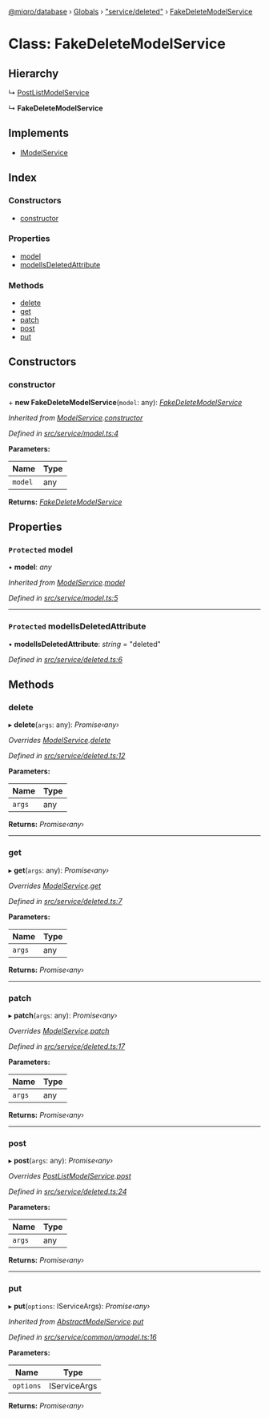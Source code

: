 [@miqro/database](../README.md) › [Globals](../globals.md) › ["service/deleted"](../modules/_service_deleted_.md) › [FakeDeleteModelService](_service_deleted_.fakedeletemodelservice.md)

# Class: FakeDeleteModelService

## Hierarchy

  ↳ [PostListModelService](_index_.postlistmodelservice.md)

  ↳ **FakeDeleteModelService**

## Implements

* [IModelService](../interfaces/_index_.imodelservice.md)

## Index

### Constructors

* [constructor](_service_deleted_.fakedeletemodelservice.md#constructor)

### Properties

* [model](_service_deleted_.fakedeletemodelservice.md#protected-model)
* [modelIsDeletedAttribute](_service_deleted_.fakedeletemodelservice.md#protected-modelisdeletedattribute)

### Methods

* [delete](_service_deleted_.fakedeletemodelservice.md#delete)
* [get](_service_deleted_.fakedeletemodelservice.md#get)
* [patch](_service_deleted_.fakedeletemodelservice.md#patch)
* [post](_service_deleted_.fakedeletemodelservice.md#post)
* [put](_service_deleted_.fakedeletemodelservice.md#put)

## Constructors

###  constructor

\+ **new FakeDeleteModelService**(`model`: any): *[FakeDeleteModelService](_service_deleted_.fakedeletemodelservice.md)*

*Inherited from [ModelService](_index_.modelservice.md).[constructor](_index_.modelservice.md#constructor)*

*Defined in [src/service/model.ts:4](https://github.com/claukers/miqro-sequelize/blob/9318ec9/src/service/model.ts#L4)*

**Parameters:**

Name | Type |
------ | ------ |
`model` | any |

**Returns:** *[FakeDeleteModelService](_service_deleted_.fakedeletemodelservice.md)*

## Properties

### `Protected` model

• **model**: *any*

*Inherited from [ModelService](_index_.modelservice.md).[model](_index_.modelservice.md#protected-model)*

*Defined in [src/service/model.ts:5](https://github.com/claukers/miqro-sequelize/blob/9318ec9/src/service/model.ts#L5)*

___

### `Protected` modelIsDeletedAttribute

• **modelIsDeletedAttribute**: *string* = "deleted"

*Defined in [src/service/deleted.ts:6](https://github.com/claukers/miqro-sequelize/blob/9318ec9/src/service/deleted.ts#L6)*

## Methods

###  delete

▸ **delete**(`args`: any): *Promise‹any›*

*Overrides [ModelService](_index_.modelservice.md).[delete](_index_.modelservice.md#delete)*

*Defined in [src/service/deleted.ts:12](https://github.com/claukers/miqro-sequelize/blob/9318ec9/src/service/deleted.ts#L12)*

**Parameters:**

Name | Type |
------ | ------ |
`args` | any |

**Returns:** *Promise‹any›*

___

###  get

▸ **get**(`args`: any): *Promise‹any›*

*Overrides [ModelService](_index_.modelservice.md).[get](_index_.modelservice.md#get)*

*Defined in [src/service/deleted.ts:7](https://github.com/claukers/miqro-sequelize/blob/9318ec9/src/service/deleted.ts#L7)*

**Parameters:**

Name | Type |
------ | ------ |
`args` | any |

**Returns:** *Promise‹any›*

___

###  patch

▸ **patch**(`args`: any): *Promise‹any›*

*Overrides [ModelService](_index_.modelservice.md).[patch](_index_.modelservice.md#patch)*

*Defined in [src/service/deleted.ts:17](https://github.com/claukers/miqro-sequelize/blob/9318ec9/src/service/deleted.ts#L17)*

**Parameters:**

Name | Type |
------ | ------ |
`args` | any |

**Returns:** *Promise‹any›*

___

###  post

▸ **post**(`args`: any): *Promise‹any›*

*Overrides [PostListModelService](_index_.postlistmodelservice.md).[post](_index_.postlistmodelservice.md#post)*

*Defined in [src/service/deleted.ts:24](https://github.com/claukers/miqro-sequelize/blob/9318ec9/src/service/deleted.ts#L24)*

**Parameters:**

Name | Type |
------ | ------ |
`args` | any |

**Returns:** *Promise‹any›*

___

###  put

▸ **put**(`options`: IServiceArgs): *Promise‹any›*

*Inherited from [AbstractModelService](_index_.abstractmodelservice.md).[put](_index_.abstractmodelservice.md#put)*

*Defined in [src/service/common/amodel.ts:16](https://github.com/claukers/miqro-sequelize/blob/9318ec9/src/service/common/amodel.ts#L16)*

**Parameters:**

Name | Type |
------ | ------ |
`options` | IServiceArgs |

**Returns:** *Promise‹any›*
